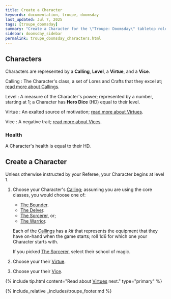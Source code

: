 ```yaml
---
title: Create a Character
keywords: documentation, troupe, doomsday
last_updated: Jul 7, 2025
tags: [troupe_doomsday]
summary: "Create a Character for the \"Troupe: Doomsday\" tabletop role-playing game."
sidebar: doomsday_sidebar
permalink: troupe_doomsday_characters.html
---
```


## Characters

Characters are represented by a **Calling**, **Level**, a **Virtue**, and a **Vice**.

Calling
: The Character's class, a set of Lores and Crafts that they excel at; [read more about Callings](troupe_doomsday_callings.html).

Level
: A measure of the Character's power; represented by a number, starting at 1; a Character has **Hero Dice** (HD) equal to their level.

Virtue
: An exalted source of motivation; [read more about Virtues](troupe_doomsday_virtues.html).

Vice
: A negative trait; [read more about Vices](troupe_doomsday_vices.html).

### Health

A Character's health is equal to their HD.

## Create a Character

Unless otherwise instructed by your Referee, your Character begins at level 1.

1. Choose your Character's [Calling](troupe_doomsday_callings.html); assuming you are using the core classes, you would choose one of:
   - [The Bounder](troupe_doomsday_bounder.html).
   - [The Delver](troupe_doomsday_delver.html).
   - [The Sorcerer](troupe_doomsday_sorcerer.html), or;
   - [The Warrior](troupe_doomsday_warrior.html).

   Each of the [Callings](troupe_doomsday_callings.html) has a *kit* that represents the equipment that they have on-hand when the game starts; roll 1d6 for which one your Character starts with.

   If you picked [The Sorcerer](troupe_doomsday_sorcerer.html), select their school of magic.

2. Choose your their [Virtue](troupe_doomsday_virtues.html).
3. Choose your their [Vice](troupe_doomsday_vice.html).

{% include tip.html content="Read about [Virtues](troupe_doomsday_virtues.html) next." type="primary" %}

{% include_relative _includes/troupe_footer.md %}
